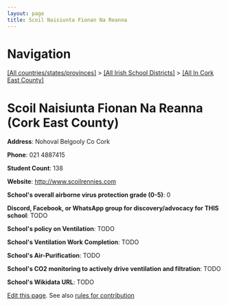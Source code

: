 ```yaml
---
layout: page
title: Scoil Naisiunta Fionan Na Reanna
---
```

# Navigation

[[All countries/states/provinces]](../../..) > [[All Irish School Districts]](../..) > [[All In Cork East County]](..)

# Scoil Naisiunta Fionan Na Reanna (Cork East County)

**Address**: Nohoval Belgooly Co Cork

**Phone**: 021 4887415

**Student Count**: 138

**Website**: <http://www.scoilrennies.com>

**School's overall airborne virus protection grade (0-5)**: 0

**Discord, Facebook, or WhatsApp group for discovery/advocacy for THIS school**: TODO

**School's policy on Ventilation**: TODO

**School's Ventilation Work Completion**: TODO

**School's Air-Purification**: TODO

**School's CO2 monitoring to actively drive ventilation and filtration**: TODO

**School's Wikidata URL**: TODO


[Edit this page](https://github.com/ventilate-schools/Ireland/edit/main/./Cork_East_County/Scoil_Naisiunta_Fionan_Na_Reanna.md). See also [rules for contribution](../../../contribution-rules/)